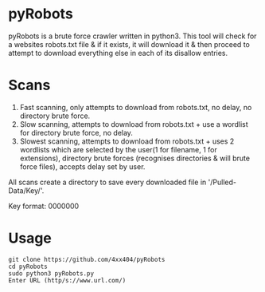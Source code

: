 # pyRobots  

pyRobots is a brute force crawler written in python3. This tool will check for a websites robots.txt file & if it exists, it will download it & then proceed to attempt to download everything else in each of its disallow entries.   

# Scans
1. Fast scanning, only attempts to download from robots.txt, no delay, no directory brute force.  
2. Slow scanning, attempts to download from robots.txt + use a wordlist for directory brute force, no delay.  
3. Slowest scanning, attempts to download from robots.txt + uses 2 wordlists which are selected by the user(1 for filename, 1 for extensions), directory brute forces (recognises directories & will brute force files), accepts delay set by user.  
  
All scans create a directory to save every downloaded file in '/Pulled-Data/Key/'.  
  
Key format: 0000000  

# Usage  
```
git clone https://github.com/4xx404/pyRobots  
cd pyRobots  
sudo python3 pyRobots.py  
Enter URL (http/s://www.url.com/)
```
